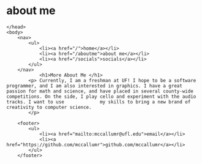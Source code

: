 # about me

<html>
	<head>
		<title>Rachel McCallum, Lvl. 1 Programmer</title>
		
	</head>
	<body>
		<nav>
    		<ul>
        		<li><a href="/">home</a></li>
	        	<li><a href="/aboutme">about me</a></li>
        		<li><a href="/socials">socials</a></li>
    		</ul>
		</nav>
        		<h1>More About Me </h1> 
			<p> Currently, I am a freshman at UF! I hope to be a software programmer, and I am also interested in graphics. I have a great passion for math and science, and have placed in several county-wide competitions. On the side, I play cello and experiment with the audio tracks. I want to use 			my skills to bring a new brand of creativity to computer science.
			</p>
			
		<footer>
    		<ul>
        		<li><a href="mailto:mccallumr@ufl.edu">email</a></li>
        		<li><a href="https://github.com/mccallumr">github.com/mccallumr</a></li>
			</ul>
		</footer>



